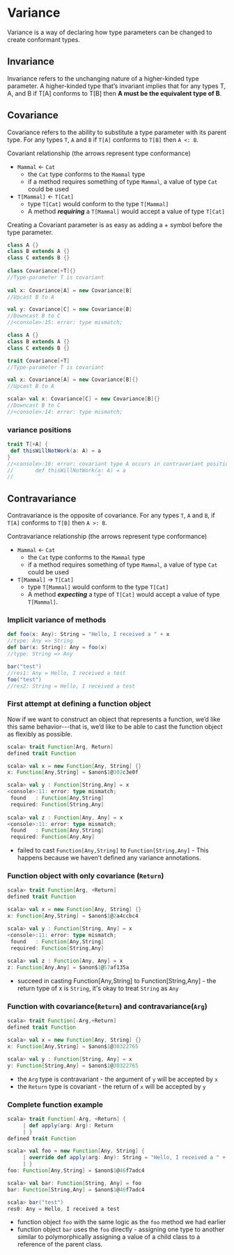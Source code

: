 # Variance

Variance is a way of declaring how type parameters can be changed to create conformant types.

## Invariance
Invariance refers to the unchanging nature of a higher-kinded type parameter. A higher-kinded type that’s invariant implies that for any types T, A, and B if T[A] conforms to T[B] then **A must be the equivalent type of B**.

## Covariance
Covariance refers to the ability to substitute a type parameter with its parent type. For any types ```T```, ```A``` and ```B``` if ```T[A]``` conforms to ```T[B]``` then ```A <: B```.

Covariant relationship (the arrows represent type conformance)
- ```Mammal``` ← ```Cat```
  - the ```Cat``` type conforms to the ```Mammal``` type
  - if a method requires something of type ```Mammal```, a value of type ```Cat``` could be used
- ```T[Mammal]``` ← ```T[Cat]```
  - type ```T[Cat]``` would conform to the type ```T[Mammal]```
  - A method ***requiring*** a ```T[Mammal]``` would accept a value of type ```T[Cat]```
  
Creating a Covariant parameter is as easy as adding a + symbol before the type parameter.
```scala
class A {}
class B extends A {}
class C extends B {}
  
class Covariance[+T]{}
//Type-parameter T is covariant
  
val x: Covariance[A] = new Covariance[B]
//Upcast B to A

val y: Covariance[C] = new Covariance[B]
//Downcast B to C
//<console>:15: error: type mismatch;
```
```scala
class A {}
class B extends A {}
class C extends B {}

trait Covariance[+T]
//Type-parameter T is covariant

val x: Covariance[A] = new Covariance[B]{}
//Upcast B to A

scala> val x: Covariance[C] = new Covariance[B]{}
//Downcast B to C
//<console>:14: error: type mismatch;
```

### variance positions
```scala
trait T[+A] {
 def thisWillNotWork(a: A) = a
}
//<console>:16: error: covariant type A occurs in contravariant position in type A of value a
//       def thisWillNotWork(a: A) = a
//                           ^
```

## Contravariance
Contravariance is the opposite of covariance. For any types ```T```, ```A``` and ```B```, if ```T[A]``` conforms to ```T[B]``` then ```A >: B```. 

Contravariance relationship (the arrows represent type conformance)
- ```Mammal``` ← ```Cat```
  - the ```Cat``` type conforms to the ```Mammal``` type
  - if a method requires something of type ```Mammal```, a value of type ```Cat``` could be used
- ```T[Mammal]``` → ```T[Cat]```
  - type ```T[Mammal]``` would conform to the type ```T[Cat]```
  - A method ***expecting*** a type of ```T[Cat]``` would accept a value of type ```T[Mammal]```. 

### Implicit variance of methods
```scala
def foo(x: Any): String = "Hello, I received a " + x
//type: Any => String
def bar(x: String): Any = foo(x)
//type: String => Any

bar("test")
//res1: Any = Hello, I received a test
foo("test")
//res2: String = Hello, I received a test
```

### First attempt at defining a function object
Now if we want to construct an object that represents a function, we’d like this same behavior---that is, we’d like to be able to cast the function object as flexibly as possible.
```scala
scala> trait Function[Arg, Return]
defined trait Function

scala> val x = new Function[Any, String] {}
x: Function[Any,String] = $anon$1@302c3e0f

scala> val y : Function[String,Any] = x
<console>:11: error: type mismatch;
 found   : Function[Any,String]
 required: Function[String,Any]
 
scala> val z : Function[Any, Any] = x
<console>:11: error: type mismatch;
 found   : Function[Any,String]
 required: Function[Any,Any]
```
- failed to cast ```Function[Any,String]``` to ```Function[String,Any]``` - This happens because we haven’t defined any variance annotations. 

### Function object with only covariance (```Return```)
```scala
scala> trait Function[Arg, +Return]
defined trait Function

scala> val x = new Function[Any, String] {}
x: Function[Any,String] = $anon$1@2a4ccbc4

scala> val y : Function[String, Any] = x
<console>:11: error: type mismatch;
 found   : Function[Any,String]
 required: Function[String,Any]
 
scala> val z : Function[Any, Any] = x
z: Function[Any,Any] = $anon$1@57af135a
```
- succeed in casting Function[Any,String] to Function[String,Any] - the return type of x is ```String```, it's okay to treat ```String``` as ```Any```

### Function with covariance(```Return```) and contravariance(```Arg```)
```scala
scala> trait Function[-Arg,+Return]
defined trait Function

scala> val x = new Function[Any, String] {}
x: Function[Any,String] = $anon$1@30322765

scala> val y : Function[String, Any] = x
y: Function[String,Any] = $anon$1@30322765
```
- the ```Arg``` type is contravariant - the argument of ```y``` will be accepted by ```x```
- the ```Return``` type is covariant - the return of ```x``` will be accepted by ```y```

### Complete function example
```scala
scala> trait Function[-Arg, +Return] {
     | def apply(arg: Arg): Return
     | }
defined trait Function

scala> val foo = new Function[Any, String] {
     | override def apply(arg: Any): String = "Hello, I received a " + arg
     | }
foo: Function[Any,String] = $anon$1@46f7adc4

scala> val bar: Function[String, Any] = foo
bar: Function[String,Any] = $anon$1@46f7adc4

scala> bar("test")
res0: Any = Hello, I received a test
```
- function object ```foo``` with the same logic as the ```foo``` method we had earlier 
- function object ```bar``` uses the ```foo``` directly - assigning one type to another similar to polymorphically assigning a value of a child class to a reference of the parent class.
